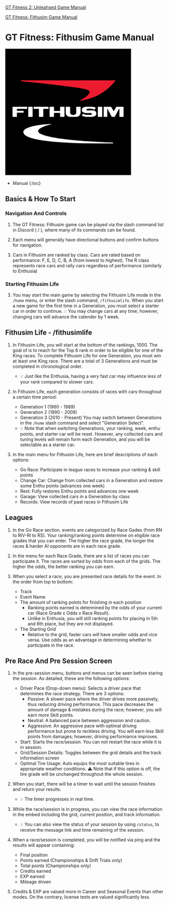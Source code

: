 [GT Fitness 2: Unleahsed Game Manual](https://j24681357.github.io/gtfbotmain/)

[GT Fitness: Fithusim Game Manual](https://j24681357.github.io/gtfbotmain/README_FITHUSIM)

# GT Fitness: Fithusim Game Manual
[<img src="https://raw.githubusercontent.com/J24681357/gtfbotmain/master/gtffithusim/images/logo/fithusimlogo.png" width="400"/>]()

- Manual
{:toc}

## Basics & How To Start
### Navigation And Controls
1. The GT Fitness: Fithusim game can be played via the slash command list in Discord ( / ), where many of its commands can be found.

2. Each menu will generally have directional buttons and confirm buttons for navigation.

3. Cars in Fithusim are ranked by class. Cars are rated based on performance: F, E, D, C, B, A (from lowest to highest). The R class represents race cars and rally cars regardless of performance (similarly to Enthusia)

### Starting Fithusim Life
3. You may start the main game by selecting the Fithusim Life mode in the `/home` menu, or enter the slash command, `/fithusimlife`. When you start a new game for the first time in a Generation, you must select a starter car in order to continue.
   💡 You may change cars at any time; however, changing cars will advance the calender by 1 week.

## Fithusim Life - /fithusimlife
1. In Fithusim Life, you will start at the bottom of the rankings, 1000. The goal of is to reach for the Top 6 rank in order to be eligible for one of the King races. To complete Fithusim Life for one Generation, you must win at least one King race. There are a total of 3 Generations and must be completed in chronological order.
   - 💡 Just like the Enthusia, having a very fast car may influence less of your rank compared to slower cars. 

3. In Fithusim Life, each generation consists of races with cars throughout a certain time period:
   - Generation 1 (1960 - 1989)
   - Generation 2 (1990 - 2009)
   - Generation 3 (2010 - Present)
You may switch between Generations in the `/home` slash command and select "Generation Select".
   - 💡 Note that when switching Generations, your ranking, week, enthu points, and starter car will be reset. However, any collected cars and tuning levels will remain form each Generation, and you will be selectable as a starter car.
     
2. In the main menu for Fithusim Life, here are brief descriptions of each options:
    - Go Race: Participate in league races to increase your ranking & skill points
    - Change Car: Change from collected cars in a Generation and restore some Enthu points (advances one week)
    - Rest: Fully restores Enthu points and advances one week
    - Garage: View collected cars in a Generation by class
    - Records: View records of past races in Fithusim Life

## Leagues
1. In the Go Race section, events are categorized by Race Gades (from RN to RIV-RI to RS). Your ranking/ranking points determine on eligible race grades that you can enter. The higher the race grade, the longer the races & harder AI opponents are in each race grade.

2. In the menu for each Race Grade, there are a list of races you can participate it. The races are sorted by odds from each of the grids. The higher the odds, the better ranking you can earn.
   
4. When you select a race, you are presented race details for the event. In the order from top to bottom:
    - Track
    - Event Name
    - The amount of ranking points for finishing in each position
        - Ranking points earned is determined by the odds of your current car (Race Grade x Odds x Race Result).
        - Unlike in Enthusia, you will still ranking points for placing in 5th and 6th place, but they are not displayed.
    - The Starting Grid
        - Relative to the grid, faster cars will have smaller odds and vice versa. Use odds as an advantage in determining whether to participate in the race.  

## Pre Race And Pre Session Screen
 1. In the pre-session menu, buttons and menus can be seen before staring the session. As detailed, these are the following options:
    - Driver Pace (Drop-down menu): Selects a driver pace that determines the race strategy. There are 3 options:
        - Passive: A slower pace where the driver drives more passively, thus reducing driving performance. This pace decreases the amount of damage & mistakes during the race; however, you will earn more Skill points.
        - Neutral: A balanced pace between aggression and caution.
        - Aggressive: An aggressive pace with optimal driving performance but prone to reckless driving. You will earn less Skill points from damages; however, driving performance improves.
    - Start: Starts the race/session. You can not restart the race while it is in session.
    - Grid/Session Details: Toggles between the grid details and the track information screen
    - Optimal Tire Usage: Auto equips the most suitable tires in appropriate weather conditions. 
⚠️ Note that if this option is off, the tire grade will be unchanged throughout the whole session.

2. When you start, there will be a timer to wait until the session finishes and return your results.
    - 💡 The timer progresses in real time.
3. While the race/session is in progress, you can view the race information in the embed including the grid, current position, and track information.
   - 💡 You can also view the status of your session by using `/status`, to receive the message link and time remaining of the session.
4. When a race/session is completed, you will be notified via ping and the results will appear containing:
   - Final position
   - Points earned (Championships & Drift Trials only)
   - Total points (Championships only)
   - Credits earned
   - EXP earned
   - Mileage driven


5. Credits & EXP are valued more in Career and Seasonal Events than other modes. On the contrary, license tests are valued significantly less.

<style>
  .footer {
    display: none;
  }
</style>